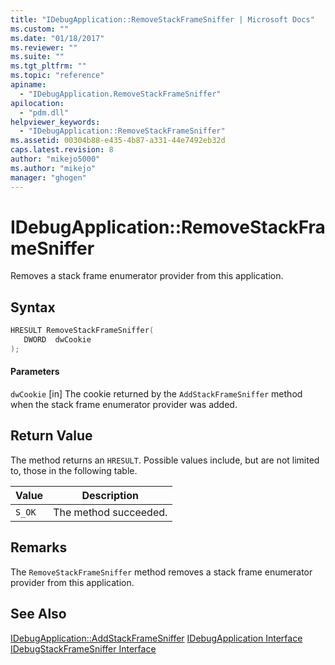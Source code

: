 ```yaml
---
title: "IDebugApplication::RemoveStackFrameSniffer | Microsoft Docs"
ms.custom: ""
ms.date: "01/18/2017"
ms.reviewer: ""
ms.suite: ""
ms.tgt_pltfrm: ""
ms.topic: "reference"
apiname:
  - "IDebugApplication.RemoveStackFrameSniffer"
apilocation:
  - "pdm.dll"
helpviewer_keywords:
  - "IDebugApplication::RemoveStackFrameSniffer"
ms.assetid: 00304b88-e435-4b87-a331-44e7492eb32d
caps.latest.revision: 8
author: "mikejo5000"
ms.author: "mikejo"
manager: "ghogen"
---
```

# IDebugApplication::RemoveStackFrameSniffer
Removes a stack frame enumerator provider from this application.

## Syntax

```cpp
HRESULT RemoveStackFrameSniffer(
   DWORD  dwCookie
);
```

#### Parameters
 `dwCookie`
 [in] The cookie returned by the `AddStackFrameSniffer` method when the stack frame enumerator provider was added.

## Return Value
 The method returns an `HRESULT`. Possible values include, but are not limited to, those in the following table.

|Value|Description|
|-----------|-----------------|
|`S_OK`|The method succeeded.|

## Remarks
 The `RemoveStackFrameSniffer` method removes a stack frame enumerator provider from this application.

## See Also
 [IDebugApplication::AddStackFrameSniffer](../../winscript/reference/idebugapplication-addstackframesniffer.md)
 [IDebugApplication Interface](../../winscript/reference/idebugapplication-interface.md)
 [IDebugStackFrameSniffer Interface](../../winscript/reference/idebugstackframesniffer-interface.md)
